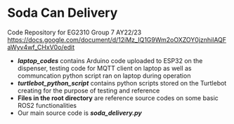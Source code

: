 # Soda Can Delivery
Code Repository for EG2310 Group 7 AY22/23 https://docs.google.com/document/d/12iMz_IQ1G9Wm2oOXZOY0jznhilAQFaWyv4wf_CHxV0o/edit

- **_laptop_codes_** contains Arduino code uploaded to ESP32 on the dispenser, testing code for MQTT client on laptop as well as communcation python script ran on laptop during operation
- **_turtlebot_python_script_** contains python scripts stored on the Turtlebot creating for the purpose of testing and reference
- **Files in the root directory** are reference source codes on some basic ROS2 functionalities
- Our main source code is **_soda_delivery.py_**
